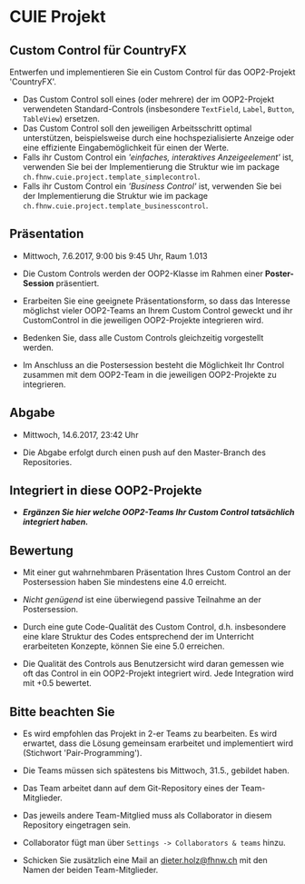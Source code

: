 # CUIE Projekt

## Custom Control für CountryFX

Entwerfen und implementieren Sie ein Custom Control für das OOP2-Projekt 'CountryFX'.
 - Das Custom Control soll eines (oder mehrere) der im OOP2-Projekt verwendeten Standard-Controls 
 (insbesondere `TextField`, `Label`, `Button`, `TableView`) ersetzen.
 - Das Custom Control soll den jeweiligen Arbeitsschritt optimal unterstützen, beispielsweise durch eine hochspezialisierte  Anzeige oder eine 
effiziente Eingabemöglichkeit für einen der  Werte.
 - Falls ihr Custom Control ein _'einfaches, interaktives Anzeigeelement'_ ist, verwenden Sie bei der Implementierung die Struktur 
 wie im package `ch.fhnw.cuie.project.template_simplecontrol`.
 - Falls ihr Custom Control ein _'Business Control'_ ist, verwenden Sie bei der Implementierung die Struktur 
  wie im package `ch.fhnw.cuie.project.template_businesscontrol`.


## Präsentation
- Mittwoch, 7.6.2017, 9:00 bis 9:45 Uhr, Raum 1.013

- Die Custom Controls werden der OOP2-Klasse im Rahmen einer **Poster-Session** präsentiert.

- Erarbeiten Sie eine geeignete Präsentationsform, so dass das Interesse möglichst vieler OOP2-Teams 
an Ihrem Custom Control geweckt und ihr CustomControl in die jeweiligen OOP2-Projekte integrieren wird.

- Bedenken Sie, dass alle Custom Controls gleichzeitig vorgestellt werden.

- Im Anschluss an die Postersession besteht die Möglichkeit Ihr Control zusammen mit dem OOP2-Team
in die jeweiligen OOP2-Projekte zu integrieren.


## Abgabe
- Mittwoch, 14.6.2017, 23:42 Uhr

- Die Abgabe erfolgt durch einen push auf den Master-Branch des Repositories.


## Integriert in diese OOP2-Projekte
- _**Ergänzen Sie hier welche OOP2-Teams Ihr Custom Control tatsächlich integriert haben.**_


## Bewertung
- Mit einer gut wahrnehmbaren Präsentation Ihres Custom Control an der Postersession haben Sie mindestens 
  eine 4.0 erreicht.
  
- _Nicht genügend_ ist eine überwiegend passive Teilnahme an der Postersession.

- Durch eine gute Code-Qualität des Custom Control, d.h. insbesondere eine klare Struktur des Codes entsprechend der
 im Unterricht erarbeiteten Konzepte, können Sie eine 5.0 erreichen.
 
- Die Qualität des Controls aus Benutzersicht wird daran gemessen wie oft das Control in ein OOP2-Projekt integriert 
 wird. Jede Integration wird mit +0.5 bewertet.



## Bitte beachten Sie
 - Es wird empfohlen das Projekt in 2-er Teams zu bearbeiten. Es wird erwartet, dass die Lösung gemeinsam 
 erarbeitet und implementiert wird (Stichwort 'Pair-Programming').
 
 - Die Teams müssen sich spätestens bis Mittwoch, 31.5., gebildet haben. 
 
 - Das Team arbeitet dann auf dem Git-Repository eines der Team-Mitglieder. 
 
 - Das jeweils andere Team-Mitglied muss als Collaborator in diesem Repository eingetragen sein.
 
 - Collaborator fügt man über `Settings -> Collaborators & teams` hinzu.
 
 - Schicken Sie zusätzlich eine Mail an dieter.holz@fhnw.ch mit den Namen der beiden Team-Mitglieder.
 
